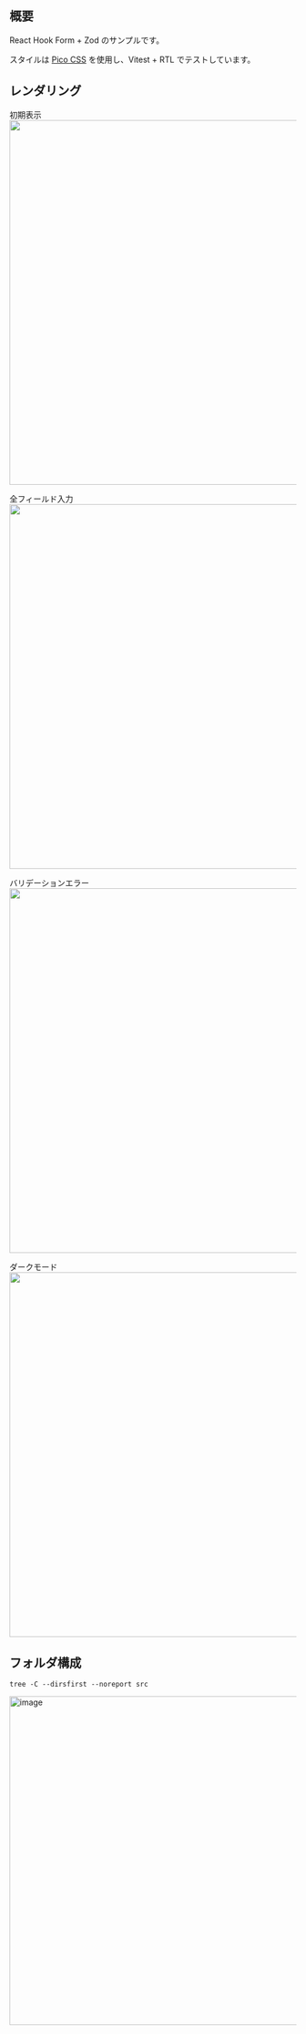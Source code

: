 ## 概要

React Hook Form + Zod のサンプルです。  

スタイルは [Pico CSS](https://picocss.com/) を使用し、Vitest + RTL でテストしています。

## レンダリング

初期表示  
<img width="640" src="https://github.com/user-attachments/assets/06714eed-21f6-4315-926e-ceb3e9f95b62" />  

全フィールド入力  
<img width="640" src="https://github.com/user-attachments/assets/603c025b-d977-469d-82ee-8a95a4b87382" />  

バリデーションエラー  
<img width="640" src="https://github.com/user-attachments/assets/e3c7f243-7a04-4939-b6cb-b118431d9ccc" />  

ダークモード  
<img width="640" src="https://github.com/user-attachments/assets/5c78daa5-9751-4520-9c55-7c396a7675ee" />

## フォルダ構成

`tree -C --dirsfirst --noreport src`

<img width="520" height="577" alt="image" src="https://github.com/user-attachments/assets/3431c2c8-4aa4-44a7-841b-5687d04b09b3" />
